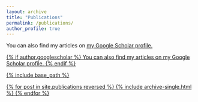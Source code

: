 ```yaml
---
layout: archive
title: "Publications"
permalink: /publications/
author_profile: true
---
```


You can also find my articles on <u><a href="https://scholar.google.co.uk/citations?user=uU_V_PsAAAAJ&hl=en">my Google Scholar profile</a>.

{% if author.googlescholar %}
  You can also find my articles on <u><a href="{{author.googlescholar}}">my Google Scholar profile</a>.</u>
{% endif %}

{% include base_path %}

{% for post in site.publications reversed %}
  {% include archive-single.html %}
{% endfor %}
